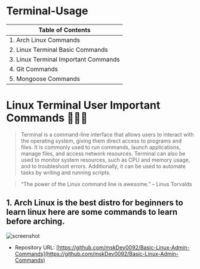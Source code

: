 # Terminal-Usage

| Table of Contents  |
| --- |
|1. Arch Linux Commands |
|2. Linux Terminal Basic Commands | 
|3. Linux Terminal Important Commands | 
|4. Git Commands |
|5. Mongoose Commands |


# Linux Terminal User Important Commands 👨🏻‍💻

> Terminal is a command-line interface that allows users to interact with the operating system, giving them direct access to programs and files. It is commonly used to run commands, launch applications, manage files, and access network resources. Terminal can also be used to monitor system resources, such as CPU and memory usage, and to troubleshoot errors. Additionally, it can be used to automate tasks by writing and running scripts.

> “The power of the Linux command line is awesome.” – Linus Torvalds 

## 1. Arch Linux is the best distro for beginners to learn linux here are some commands to learn before arching. 

![screenshot](https://upload.wikimedia.org/wikipedia/commons/thumb/e/e8/Archlinux-logo-standard-version.png/250px-Archlinux-logo-standard-version.png)

- Repository URL: [https://github.com/mskDev0092/Basic-Linux-Admin-Commands](https://github.com/mskDev0092/Basic-Linux-Admin-Commands)
